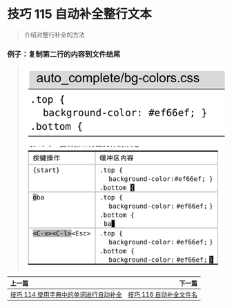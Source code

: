 # 技巧 115 自动补全整行文本 
> 介绍对整行补全的方法

### 例子：复制第二行的内容到文件结尾
> ![](../../images/tip115.png)
> ![](../../images/tip115-1.png)




|上一篇|下一篇|
|:---|---:|
|[技巧 114 使用字典中的单词进行自动补全](tip114.md)|[技巧 116 自动补全文件名](tip116.md)|
